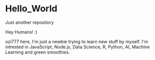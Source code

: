 # Hello_World
Just another repository

Hey Humans! :)

ozi777 here, I'm just a newbie trying to learn new stuff by myself.
I'm intrested in JavaScript, Node.js, Data Science, R, Python, AI, Machine Learning and green smoothies. 
